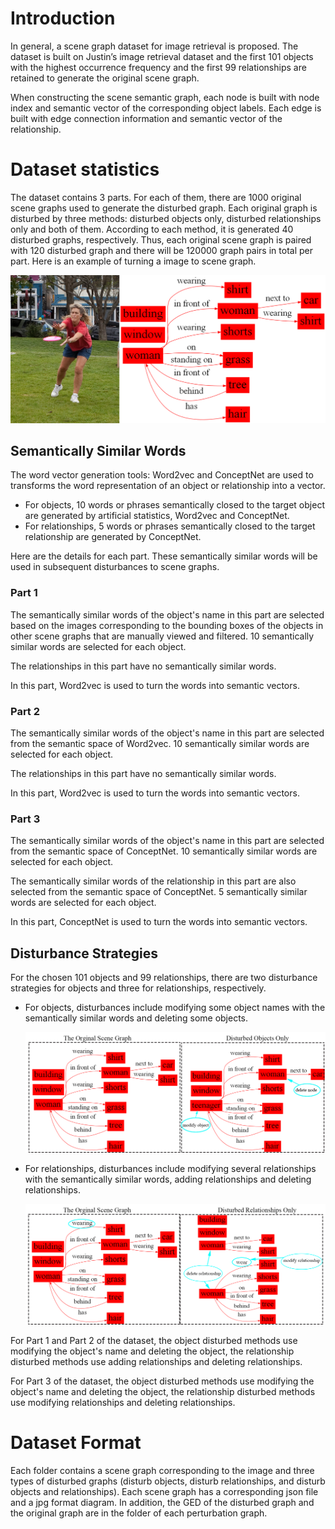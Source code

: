 # Introduction

In general, a scene graph dataset for image retrieval is proposed. The dataset is built on Justin’s image retrieval dataset and the first 101 objects with the highest occurrence frequency and the first 99 relationships are retained to generate the original scene graph.

When constructing the scene semantic graph, each node is built with node index and semantic vector of the corresponding object labels. Each edge is built with edge connection information and semantic vector of the relationship.

# Dataset statistics

The dataset contains 3 parts. For each of them, there are 1000 original scene graphs used to generate the disturbed graph. Each original graph is disturbed by three methods: disturbed objects only, disturbed relationships only and both of them. According to each method, it is generated 40 disturbed graphs, respectively. Thus, each original scene graph is paired with 120 disturbed graph and there will be 120000 graph pairs in total per part. Here is an example of turning a image to scene graph.

![](res/example.png)

## Semantically Similar Words

The word vector generation tools: Word2vec and ConceptNet are used to transforms the word representation of an object or relationship into a vector.

- For objects, 10 words or phrases semantically closed to the target object are generated by artificial statistics, Word2vec and ConceptNet.
- For relationships, 5 words or phrases semantically closed to the target relationship are generated by ConceptNet.

Here are the details for each part. These semantically similar words will be used in subsequent disturbances to scene graphs.

### Part 1

The semantically similar words of the object's name in this part are selected based on the images corresponding to the bounding boxes of the objects in other scene graphs that are manually viewed and filtered. 10 semantically similar words are selected for each object.

The relationships in this part have no semantically similar words.

In this part, Word2vec is used to turn the words into semantic vectors.

### Part 2

The semantically similar words of the object's name in this part are selected from the semantic space of Word2vec. 10 semantically similar words are selected for each object.

The relationships in this part have no semantically similar words.

In this part, Word2vec is used to turn the words into semantic vectors.

### Part 3

The semantically similar words of the object's name in this part are selected from the semantic space of ConceptNet. 10 semantically similar words are selected for each object.

The semantically similar words of the relationship in this part are also selected from the semantic space of ConceptNet. 5 semantically similar words are selected for each object. 

In this part, ConceptNet is used to turn the words into semantic vectors.

## Disturbance Strategies

For the chosen 101 objects and 99 relationships, there are two disturbance strategies for objects and three for relationships, respectively.

- For objects, disturbances include modifying some object names with the semantically similar words and deleting some objects.

  ![](res/obj_only.png)

- For relationships, disturbances include modifying several relationships with the semantically similar words, adding relationships and deleting relationships. 

  ![](res/rela_only.png)

For Part 1 and Part 2 of the dataset, the object disturbed methods use modifying the object's name and deleting the object, the relationship disturbed methods use adding relationships and deleting relationships.

For Part 3 of the dataset, the object disturbed methods use modifying the object's name and deleting the object, the relationship disturbed methods use modifying relationships and deleting relationships.



# Dataset Format

Each folder contains a scene graph corresponding to the image and three types of disturbed graphs (disturb objects, disturb relationships, and disturb objects and relationships). Each scene graph has a corresponding json file and a jpg format diagram. In addition, the GED of the disturbed graph and the original graph are in the folder of each perturbation graph.



